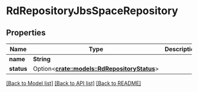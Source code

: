 # RdRepositoryJbsSpaceRepository

## Properties

Name | Type | Description | Notes
------------ | ------------- | ------------- | -------------
**name** | **String** |  | 
**status** | Option<[**crate::models::RdRepositoryStatus**](RdRepositoryStatus.md)> |  | [optional]

[[Back to Model list]](../README.md#documentation-for-models) [[Back to API list]](../README.md#documentation-for-api-endpoints) [[Back to README]](../README.md)


